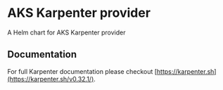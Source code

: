 # AKS Karpenter provider

A Helm chart for AKS Karpenter provider

## Documentation

For full Karpenter documentation please checkout [https://karpenter.sh](https://karpenter.sh/v0.32.1/).
